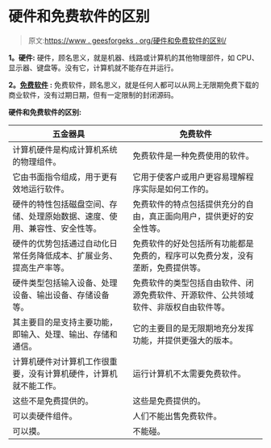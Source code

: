 # 硬件和免费软件的区别

> 原文:[https://www . geesforgeks . org/硬件和免费软件的区别/](https://www.geeksforgeeks.org/difference-between-hardware-and-freeware/)

**1。硬件:**
硬件，顾名思义，就是机器、线路或计算机的其他物理部件，如 CPU、显示器、键盘等。没有它，计算机就不能存在并运行。

**2。[免费软件](https://www.geeksforgeeks.org/open-source-freeware-and-shareware-softwares/) :**
免费软件，顾名思义，就是任何人都可以从网上无限期免费下载的商业软件，没有过期日期，但有一定限制的封闭源码。

**硬件和免费软件的区别:**

<center>

| 五金器具 | 免费软件 |
| --- | --- |
| 计算机硬件是构成计算机系统的物理组件。 | 免费软件是一种免费使用的软件。 |
| 它由书面指令组成，用于更有效地运行软件。 | 它用于使客户或用户更容易理解程序实际是如何工作的。 |
| 硬件的特性包括磁盘空间、存储、处理原始数据、速度、使用、兼容性、安全性等。 | 免费软件的特点包括提供充分的自由，真正面向用户，提供更好的安全性等。 |
| 硬件的优势包括通过自动化日常任务降低成本、扩展业务、提高生产率等。 | 免费软件的好处包括所有功能都是免费的，程序可以免费分发，没有垄断，免费提供等。 |
| 硬件类型包括输入设备、处理设备、输出设备、存储设备等。 | 免费软件的类型包括自由软件、闭源免费软件、开源软件、公共领域软件、非版权自由软件等。 |
| 其主要目的是支持主要功能，即输入、处理、输出、存储和通信。 | 它的主要目的是无限期地充分发挥功能，并提供更强大的版本。 |
| 计算机硬件对计算机工作很重要，没有计算机硬件，计算机就不能工作。 | 运行计算机不太需要免费软件。 |
| 这些不是免费提供的。 | 这些是免费提供的。 |
| 可以卖硬件组件。 | 人们不能出售免费软件。 |
| 可以摸。 | 不能碰。 |

</center>